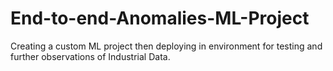 # End-to-end-Anomalies-ML-Project
Creating a custom ML project then deploying in environment for testing and further observations of Industrial Data.
